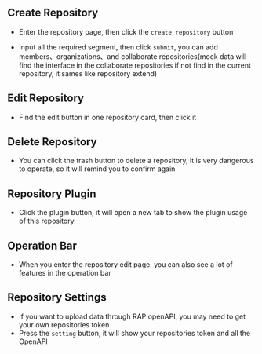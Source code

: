## Create Repository

- Enter the repository page, then click the `create repository` button

<code src="./component/create.tsx" inline=true></code>

- Input all the required segment, then click `submit`, you can add members、organizations、and collaborate repositories(mock data will find the interface in the collaborate repositories if not find in the current repository, it sames like repository extend)

<code src="./component/create_popup_repo.tsx" inline=true></code>
## Edit Repository
- Find the edit button in one repository card, then click it

<code src="./component/edit.tsx" inline=true></code>
## Delete Repository
- You can click the trash button to delete a repository, it is very dangerous to operate, so it will remind you to confirm again

<code src="./component/delete_repo.tsx" inline=true></code>
## Repository Plugin

- Click the plugin button, it will open a new tab to show the plugin usage of this repository

<code src="./component/plugin.tsx" inline=true></code>

## Operation Bar

- When you enter the repository edit page, you can also see a lot of features in the operation bar
<code src="./component/operation.tsx" inline=true></code>

## Repository Settings

- If you want to upload data through RAP openAPI, you may need to get your own repositories token
- Press the `setting` button, it will show your repositories token and all the OpenAPI

<code src="./component/setting.tsx" inline=true></code>

